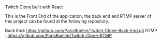Twitch Clone built with React 

This is the Front End of the application, the back end and RTMP server of this project
can be found at the following repository.

Back End: https://github.com/ParisBueller/Twitch-Clone-Back-End.git 
RTMP : https://github.com/ParisBueller/Twitch-Clone-RTMP

